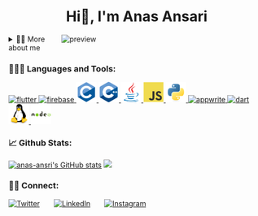 <h1 align="center">Hi👋, I'm Anas Ansari</h1>
<img align="right" src="https://media.giphy.com/media/JrpfevOVogixZYWp9O/source.gif" width="400px" alt="preview"/>

<div>
<details>
  <summary> 👩🏻 More about me</summary>

- 🧑‍🎓 Computer Engineering Student at VIIT.

- 💬 I'm into **Flutter, Cloud Computing, and Quantum Computing**

- 🌱 I’m currently learning **Qiskit, TensorFlow**

</details>

<p align="left">
</p>

<p align="left"> 
<h3 align="left"> 👩🏻‍💻 Languages and Tools:</h3>
<a href="https://flutter.dev" target="_blank" rel="noreferrer"> <img src="https://www.vectorlogo.zone/logos/flutterio/flutterio-icon.svg" alt="flutter" width="40" height="40"/> </a></a> <a href="https://firebase.google.com/" target="_blank" rel="noreferrer"> <img src="https://www.vectorlogo.zone/logos/firebase/firebase-icon.svg" alt="firebase" width="40" height="40"/> </a>
<a href="https://www.cprogramming.com/" target="_blank" rel="noreferrer"> <img src="https://raw.githubusercontent.com/devicons/devicon/master/icons/c/c-original.svg" alt="c" width="40" height="40"/> </a> 
<a href="https://www.w3schools.com/cpp/" target="_blank" rel="noreferrer"> <img src="https://raw.githubusercontent.com/devicons/devicon/master/icons/cplusplus/cplusplus-original.svg" alt="cplusplus" width="40" height="40"/> </a> 
<a href="https://www.java.com" target="_blank" rel="noreferrer"> <img src="https://raw.githubusercontent.com/devicons/devicon/master/icons/java/java-original.svg" alt="java" width="40" height="40"/> </a> 
<a href="https://developer.mozilla.org/en-US/docs/Web/JavaScript" target="_blank" rel="noreferrer"> <img src="https://raw.githubusercontent.com/devicons/devicon/master/icons/javascript/javascript-original.svg" alt="javascript" width="40" height="40"/> </a>
<a href="https://www.python.org" target="_blank" rel="noreferrer"> <img src="https://raw.githubusercontent.com/devicons/devicon/master/icons/python/python-original.svg" alt="python" width="40" height="40"/> </a> 
<a href="https://appwrite.io" target="_blank" rel="noreferrer"> <img src="https://www.vectorlogo.zone/logos/appwriteio/appwriteio-icon.svg" alt="appwrite" width="40" height="40"/> </a> <a href="https://dart.dev" target="_blank" rel="noreferrer"> <img src="https://www.vectorlogo.zone/logos/dartlang/dartlang-icon.svg" alt="dart" width="40" height="40"/>   <a href="https://www.linux.org/" target="_blank" rel="noreferrer"> <img src="https://raw.githubusercontent.com/devicons/devicon/master/icons/linux/linux-original.svg" alt="linux" width="40" height="40"/> </a> <a href="https://nodejs.org" target="_blank" rel="noreferrer"> <img src="https://raw.githubusercontent.com/devicons/devicon/master/icons/nodejs/nodejs-original-wordmark.svg" alt="nodejs" width="40" height="40"/> </a>
<h3 align="left"> 📈 Github Stats:</h3>
<!-- <a href="http://www.github.com/anas-ansri"><img src="https://github-readme-stats.vercel.app/api/top-langs/?username=anas-ansri&langs_count=8&count_private=true&layout=compact&theme=react&hide_border=true&bg_color=0f172a" /></a> -->
<a href="http://www.github.com/anas-ansri"><img src="https://github-readme-stats-sigma-five.vercel.app/api?username=anas-ansri&show_icons=true&hide=&count_private=true&title_color=0891b2&text_color=ffffff&icon_color=0891b2&bg_color=0f172a&hide_border=true&show_icons=true" alt="anas-ansri's GitHub stats" /></a>
<a href="http://www.github.com/anas-ansri"><img src="https://github-readme-streak-stats.herokuapp.com/?user=anas-ansri&stroke=ffffff&background=0f172a&ring=0891b2&fire=0891b2&currStreakNum=ffffff&currStreakLabel=0891b2&sideNums=ffffff&sideLabels=ffffff&dates=ffffff&hide_border=true" /></a>

<h3 align="left"> 🤳🏼 Connect: </h3>
  <a href="https://twitter.com/anas_ansr1"><img width="32px" alt="Twitter" title="Twitter" src="https://user-images.githubusercontent.com/60001051/207409625-9c513cf8-b3a9-4922-a946-d36dc2cb6cf4.png"/></a>
  &#8287;&#8287;&#8287;&#8287;&#8287;
  <a href="https://www.linkedin.com/in/ansari-anas/"><img width="32px" alt="LinkedIn" title="LinkedIn" src="https://user-images.githubusercontent.com/60001051/207404993-3deaf0fa-1be9-4cdf-bbd2-83bce408a884.png"/></a>
  &#8287;&#8287;&#8287;&#8287;&#8287;
  <a href="https://www.instagram.com/anas_ansr1/"><img width="32px" alt="Instagram" title="Instagram" src="https://assets.stickpng.com/thumbs/580b57fcd9996e24bc43c521.png"/></a>

</p>
